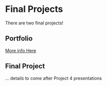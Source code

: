 # Final Projects

There are two final projects!

## Portfolio
[More info Here](portfolio.md)

## Final Project

... details to come after Project 4 presentations
